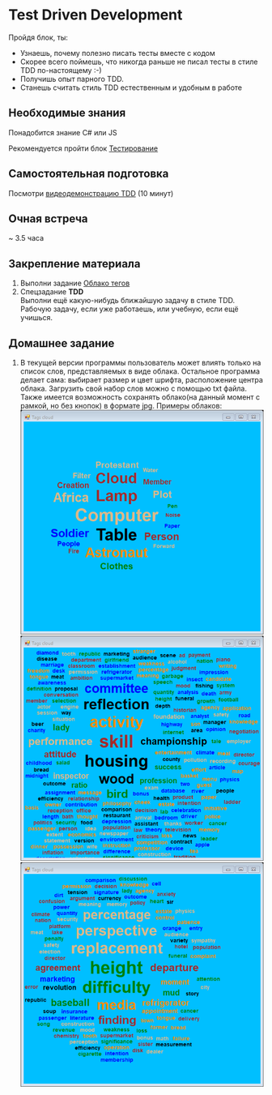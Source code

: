 ﻿# Test Driven Development

Пройдя блок, ты:

- Узнаешь, почему полезно писать тесты вместе с кодом
- Скорее всего поймешь, что никогда раньше не писал тесты в стиле TDD по-настоящему :-)
- Получишь опыт парного TDD.
- Станешь считать стиль TDD естественным и удобным в работе


## Необходимые знания

Понадобится знание C# или JS

Рекомендуется пройти блок [Тестирование](https://github.com/kontur-courses/testing)


## Самостоятельная подготовка

Посмотри [видеодемонстрацию TDD](https://www.youtube.com/watch?v=lLTv2JSrCBY) (10 минут)


## Очная встреча

~ 3.5 часа


## Закрепление материала

1. Выполни задание [Облако тегов](HomeExercise.md)
2. Спецзадание __TDD__  
Выполни ещё какую-нибудь ближайшую задачу в стиле TDD. Рабочую задачу, если уже работаешь, или учебную, если ещё учишься.

## Домашнее задание
1. В текущей версии программы пользователь может влиять только на список слов, представляемых в виде облака.
Остальное программа делает сама: выбирает размер и цвет шрифта, расположение центра облака. Загрузить свой набор
слов можно с помощью txt файла. Также имеется возможность сохранять облако(на данный момент с рамкой, но без кнопок)
в формате jpg.
Примеры облаков:
![Image](cs\TagsCloudVisualization\Examples\Example.jpg)
![Image](cs\TagsCloudVisualization\Examples\AnotherExample.jpg)
![Image](cs\TagsCloudVisualization\Examples\ManyWordsExample.jpg)
